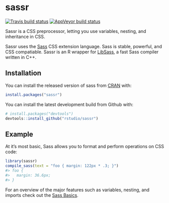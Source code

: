 
<!-- README.md is generated from README.Rmd. Please edit that file -->

# sassr

[![Travis build
status](https://travis-ci.org/rstudio/sassr.svg?branch=master)](https://travis-ci.org/rstudio/sassr)
[![AppVeyor build
status](https://ci.appveyor.com/api/projects/status/github/rstudio/sassr?branch=master&svg=true)](https://ci.appveyor.com/project/rstudio/sassr)

Sassr is a CSS preprocessor, letting you use variables, nesting, and
inheritance in CSS.

Sassr uses the [Sass](https://sass-lang.com/) CSS extension language.
Sass is stable, powerful, and CSS compatiable. Sassr is an R wrapper for
[LibSass](https://github.com/sass/libsass), a fast Sass compiler written
in C++.

## Installation

You can install the released version of sass from
[CRAN](https://CRAN.R-project.org) with:

``` r
install.packages("sassr")
```

You can install the latest development build from Github with:

``` r
# install.packages("devtools")
devtools::install_github("rstudio/sassr")
```

## Example

At it’s most basic, Sass allows you to format and perform operations on
CSS code:

``` r
library(sassr)
compile_sass(text = "foo { margin: 122px * .3; }")
#> foo {
#>   margin: 36.6px;
#> }
```

For an overview of the major features such as variables, nesting, and
imports check out the [Sass Basics](https://sass-lang.com/guide).

